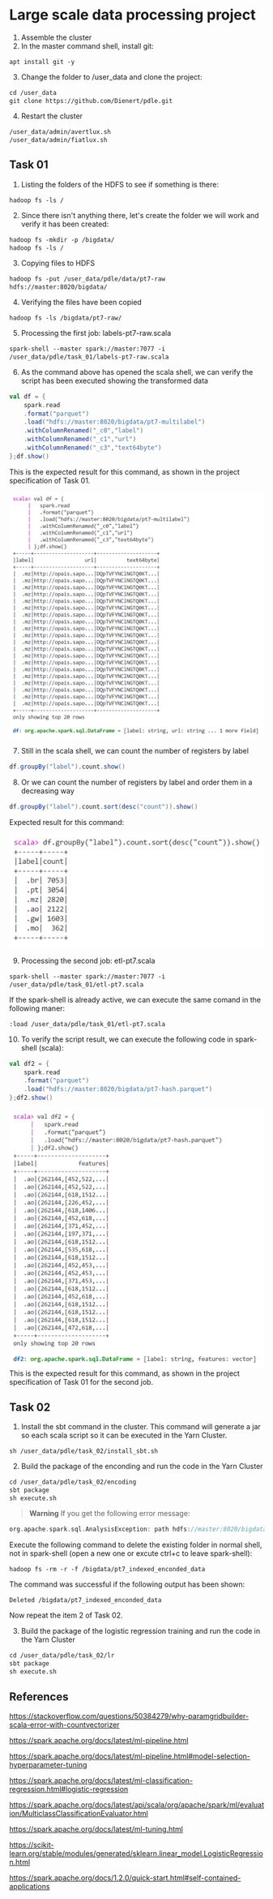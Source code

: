 # Large scale data processing project

1. Assemble the cluster
1. In the master command shell, install git:
```
apt install git -y
```
3. Change the folder to /user_data and clone the project:
```
cd /user_data
git clone https://github.com/Dienert/pdle.git
```

4. Restart the cluster
```
/user_data/admin/avertlux.sh
/user_data/admin/fiatlux.sh
```

<!-- spark-shell
// scala version
util.Properties.versionMsg
// spark version
sc.version  -->

## Task 01

1. Listing the folders of the HDFS to see if something is there:
```
hadoop fs -ls /
```

2. Since there isn't anything there, let's create the folder we will work and verify it has been created:
```
hadoop fs -mkdir -p /bigdata/
hadoop fs -ls /
```

3. Copying files to HDFS
```
hadoop fs -put /user_data/pdle/data/pt7-raw hdfs://master:8020/bigdata/
```

4. Verifying the files have been copied
```
hadoop fs -ls /bigdata/pt7-raw/
```

5. Processing the first job: labels-pt7-raw.scala
```
spark-shell --master spark://master:7077 -i /user_data/pdle/task_01/labels-pt7-raw.scala
```

6. As the command above has opened the scala shell, we can verify the script has been executed showing the transformed data
```scala
val df = { 
	spark.read
	.format("parquet")
	.load("hdfs://master:8020/bigdata/pt7-multilabel")
	.withColumnRenamed("_c0","label")
	.withColumnRenamed("_c1","url")
	.withColumnRenamed("_c3","text64byte")
};df.show()
```

This is the expected result for this command, as shown in the project specification of Task 01.

<img src="images/output_01.png" alt="Output from item 6"/>


<!-- // sem truncar
//df.show(false) 

// Limpando todas as variáveis do spark-shell
:reset -->

7. Still in the scala shell, we can count the number of registers by label
```scala
df.groupBy("label").count.show()
```

8. Or we can count the number of registers by label and order them in a decreasing way
```scala
df.groupBy("label").count.sort(desc("count")).show()
```
Expected result for this command:

<img src="images/output_02.png" alt="Output from item 8"/>


9. Processing the second job: etl-pt7.scala
```
spark-shell --master spark://master:7077 -i /user_data/pdle/task_01/etl-pt7.scala
```

If the spark-shell is already active, we can execute the same comand in the following maner:
```
:load /user_data/pdle/task_01/etl-pt7.scala
```

10. To verify the script result, we can execute the following code in spark-shell (scala):
```scala
val df2 = { 
	spark.read
	.format("parquet")
	.load("hdfs://master:8020/bigdata/pt7-hash.parquet")
};df2.show()
```

<img src="images/output_03.png" alt="Output from item 10"/>
This is the expected result for this command, as shown in the project specification of Task 01 for the second job.

<br />

## Task 02

1. Install the sbt command in the cluster. This command will generate a jar so each scala script so it can be executed in the Yarn Cluster.
```
sh /user_data/pdle/task_02/install_sbt.sh
```

2. Build the package of the enconding and run the code in the Yarn Cluster
```
cd /user_data/pdle/task_02/encoding
sbt package
sh execute.sh
```

> **Warning**
> If you get the following error message:

```scala
org.apache.spark.sql.AnalysisException: path hdfs://master:8020/bigdata/pt7_indexed_enconded_data already exists.
```

Execute the following command to delete the existing folder in normal shell, not in spark-shell (open a new one or excute ctrl+c to leave spark-shell):
```
hadoop fs -rm -r -f /bigdata/pt7_indexed_enconded_data
```

The command was successful if the following output has been shown:
```
Deleted /bigdata/pt7_indexed_enconded_data
```

Now repeat the item 2 of Task 02.

3. Build the package of the logistic regression training and run the code in the Yarn Cluster
```
cd /user_data/pdle/task_02/lr
sbt package
sh execute.sh
```
## References

https://stackoverflow.com/questions/50384279/why-paramgridbuilder-scala-error-with-countvectorizer

https://spark.apache.org/docs/latest/ml-pipeline.html

https://spark.apache.org/docs/latest/ml-pipeline.html#model-selection-hyperparameter-tuning

https://spark.apache.org/docs/latest/ml-classification-regression.html#logistic-regression

https://spark.apache.org/docs/latest/api/scala/org/apache/spark/ml/evaluation/MulticlassClassificationEvaluator.html

https://spark.apache.org/docs/latest/ml-tuning.html

https://scikit-learn.org/stable/modules/generated/sklearn.linear_model.LogisticRegression.html

https://spark.apache.org/docs/1.2.0/quick-start.html#self-contained-applications
